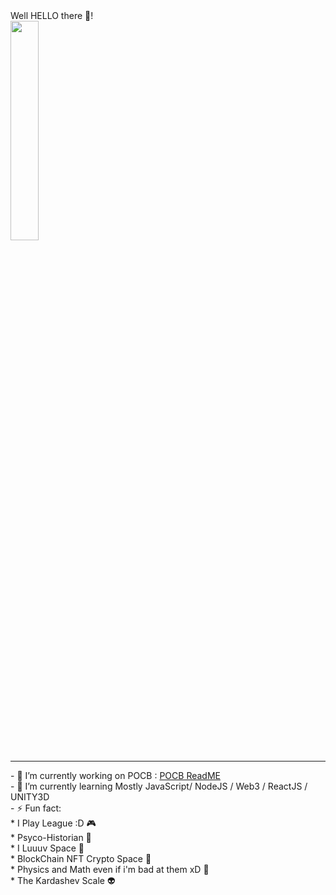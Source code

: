 <!DOCTYPE>
<html>
	<body container="fluid">
		<div class="row card">
    			<div>
				<span  style="text-align:center">Well HELLO there 👋!</span>
				<br/>
				<img 
					width="30%" 
					heigth="30%" 
					src="https://user-images.githubusercontent.com/107952919/184846192-667ab018-58d5-4b8f-ae29-f14b0a41120c.jpg" 
				/>
			</div>
			<hr/>
			<div>
				- 🔭 I’m currently working on POCB : <a href="https://github.com/AggelosQubit/pocb#readme">POCB ReadME</a><br/>
				- 🌱 I’m currently learning Mostly JavaScript/ NodeJS / Web3 / ReactJS / UNITY3D<br/>
				- ⚡ Fun fact: <br/>
						* I Play League :D 🎮<br/>
						* Psyco-Historian 🧙<br/>
						* I Luuuv Space 🌌<br/>
						* BlockChain NFT Crypto Space 📒<br/>
						* Physics and Math even if i'm bad at them xD 🔭<br/>
						* The Kardashev Scale 👽<br/>
			</div>
		</div>
  	</body>
</html>

